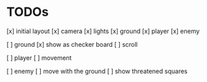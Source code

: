 # TODOs

[x] initial layout
  [x] camera
  [x] lights
  [x] ground
  [x] player
  [x] enemy

[ ] ground
  [x] show as checker board
  [ ] scroll

[ ] player
  [ ] movement

[ ] enemy
  [ ] move with the ground
  [ ] show threatened squares
